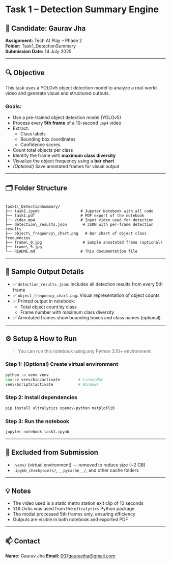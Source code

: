 # Task 1 – Detection Summary Engine

## 👤 Candidate: Gaurav Jha  
**Assignment:** Tech At Play – Phase 2  
**Folder:** Task1_DetectionSummary  
**Submission Date:** 14 July 2025

---

## 🔍 Objective

This task uses a YOLOv5 object detection model to analyze a real-world video and generate visual and structured outputs.

### Goals:
- Use a pre-trained object detection model (YOLOv5)
- Process every **5th frame** of a 10-second `.mp4` video
- Extract:
  - Class labels
  - Bounding box coordinates
  - Confidence scores
- Count total objects per class
- Identify the frame with **maximum class diversity**
- Visualize the object frequency using a **bar chart**
- *(Optional)* Save annotated frames for visual output

---

## 🗂️ Folder Structure

```

Task1\_DetectionSummary/
├── task1.ipynb                  # Jupyter Notebook with all code
├── task1.pdf                    # PDF export of the notebook
├── video.mp4                    # Input video used for detection
├── detection\_results.json       # JSON with per-frame detection results
├── object\_frequency\_chart.png   # Bar chart of object class frequencies
├── frame\_0.jpg                  # Sample annotated frame (optional)
├── frame\_5.jpg
└── README.md                    # This documentation file

````

---

## 🧪 Sample Output Details

- ✅ `detection_results.json`: Includes all detection results from every 5th frame
- ✅ `object_frequency_chart.png`: Visual representation of object counts
- ✅ Printed output in notebook:
  - Total object count by class
  - Frame number with maximum class diversity
- ✅ Annotated frames show bounding boxes and class names (optional)

---

## ⚙️ Setup & How to Run

> You can run this notebook using any Python 3.10+ environment.

### Step 1: (Optional) Create virtual environment
```bash
python -m venv venv
source venv/bin/activate        # Linux/Mac
venv\Scripts\activate           # Windows
````

### Step 2: Install dependencies

```bash
pip install ultralytics opencv-python matplotlib
```

### Step 3: Run the notebook

```bash
jupyter notebook task1.ipynb
```

---

## 🚫 Excluded from Submission

* `.venv/` (virtual environment) — removed to reduce size (\~2 GB)
* `.ipynb_checkpoints/`, `__pycache__/`, and other cache folders

---

## 💡 Notes

* The video used is a static metro station exit clip of 10 seconds
* YOLOv5s was used from the `ultralytics` Python package
* The model processed 5th frames only, ensuring efficiency
* Outputs are visible in both notebook and exported PDF

---

## 📫 Contact

**Name:** Gaurav Jha
**Email:** [007gouravjha@gmail.com](mailto:007gouravjha@gmail.com)